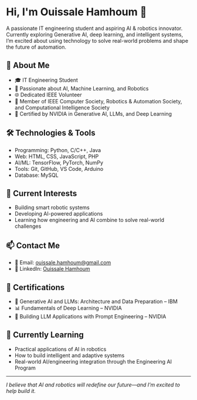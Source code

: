 # Hi, I'm Ouissale Hamhoum 👋

A passionate IT engineering student and aspiring AI & robotics innovator. Currently exploring Generative AI, deep learning, and intelligent systems, I’m excited about using technology to solve real-world problems and shape the future of automation.

## 🌟 About Me
- 🎓 IT Engineering Student
- 🤖 Passionate about AI, Machine Learning, and Robotics
- 🌐 Dedicated IEEE Volunteer
- 🧠 Member of IEEE Computer Society, Robotics & Automation Society, and Computational Intelligence Society
- 📜 Certified by NVIDIA in Generative AI, LLMs, and Deep Learning

## 🛠️ Technologies & Tools
- Programming: Python, C/C++, Java
- Web: HTML, CSS, JavaScript, PHP
- AI/ML: TensorFlow, PyTorch, NumPy
- Tools: Git, GitHub, VS Code, Arduino
- Database: MySQL

## 🚀 Current Interests
- Building smart robotic systems
- Developing AI-powered applications
- Learning how engineering and AI combine to solve real-world challenges

## 📫 Contact Me
- 📧 Email: ouissale.hamhoum@gmail.com  
- 💼 LinkedIn: [Ouissale Hamhoum](https://www.linkedin.com/in/ouissale-hamhoum-6221891a7/)  

## 🧾 Certifications
- 🧠 Generative AI and LLMs: Architecture and Data Preparation – IBM
- 📊 Fundamentals of Deep Learning – NVIDIA
- 🧩 Building LLM Applications with Prompt Engineering – NVIDIA

## 🌱 Currently Learning
- Practical applications of AI in robotics
- How to build intelligent and adaptive systems
- Real-world AI/engineering integration through the Engineering AI Program

---

*I believe that AI and robotics will redefine our future—and I’m excited to help build it.*
